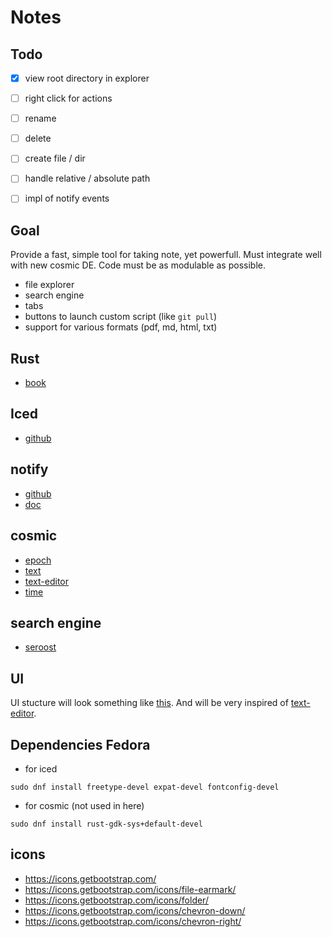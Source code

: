 # Notes


## Todo
- [x] view root directory in explorer
- [ ] right click for actions
- [ ] rename
- [ ] delete
- [ ] create file / dir
- [ ] handle relative / absolute path
- [ ] impl of notify events




## Goal
Provide a fast, simple tool for taking note, yet powerfull. Must integrate well with new cosmic DE. Code must be as modulable as possible.
- file explorer
- search engine
- tabs
- buttons to launch custom script (like `git pull`)
- support for various formats (pdf, md, html, txt)


## Rust
- [book](https://doc.rust-lang.org/book/ch00-00-introduction.html)

## Iced
- [github](https://github.com/iced-rs/iced)

## notify
- [github](https://github.com/notify-rs/notify)
- [doc](https://docs.rs/notify/6.0.0/notify/)

## cosmic
- [epoch](https://github.com/pop-os/cosmic-epoch)
- [text](https://github.com/pop-os/cosmic-text)
- [text-editor](https://github.com/pop-os/cosmic-text-editor)
- [time](https://github.com/pop-os/cosmic-time)

## search engine
- [seroost](https://github.com/tsoding/seroost)


## UI
UI stucture will look something like [this](./asset/app.pdf).
And will be very inspired of [text-editor](https://github.com/pop-os/cosmic-text-editor).


## Dependencies Fedora 

- for iced
```
sudo dnf install freetype-devel expat-devel fontconfig-devel
```

- for cosmic (not used in here)
```
sudo dnf install rust-gdk-sys+default-devel
```




## icons
- https://icons.getbootstrap.com/
- https://icons.getbootstrap.com/icons/file-earmark/
- https://icons.getbootstrap.com/icons/folder/
- https://icons.getbootstrap.com/icons/chevron-down/
- https://icons.getbootstrap.com/icons/chevron-right/   
